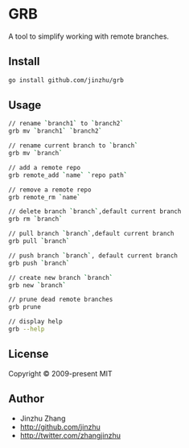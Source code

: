 # GRB

A tool to simplify working with remote branches.

## Install

```sh
go install github.com/jinzhu/grb
```

## Usage

```sh
// rename `branch1` to `branch2`
grb mv `branch1` `branch2`

// rename current branch to `branch`
grb mv `branch`

// add a remote repo
grb remote_add `name` `repo path`

// remove a remote repo
grb remote_rm `name`

// delete branch `branch`,default current branch
grb rm `branch`

// pull branch `branch`,default current branch
grb pull `branch`

// push branch `branch`, default current branch
grb push `branch`

// create new branch `branch`
grb new `branch`

// prune dead remote branches
grb prune

// display help
grb --help
```

## License

Copyright © 2009-present MIT

## Author

* Jinzhu Zhang
* http://github.com/jinzhu
* http://twitter.com/zhangjinzhu
